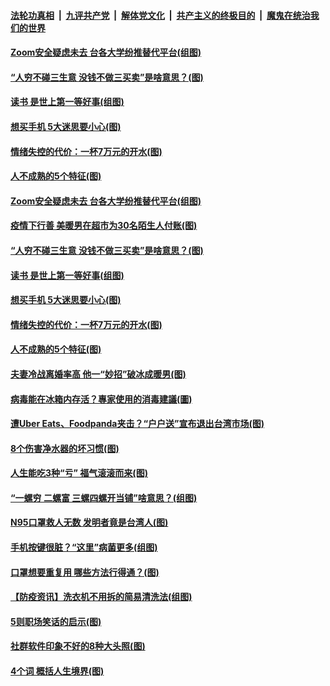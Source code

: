 ####  [法轮功真相](../../../../basic/blob/master/README.md?t=04100201) &nbsp;|&nbsp; [九评共产党](../../../../9ping.md/blob/master/README.md?t=04100201) &nbsp;|&nbsp; [解体党文化](../../../../jtdwh.md/blob/master/README.md?t=04100201)  &nbsp;|&nbsp; [共产主义的终极目的](../../../../gczydzjmd.md/blob/master/README.md?t=04100201) &nbsp;|&nbsp; [魔鬼在统治我们的世界](../../../../mgztzwmdsj.md/blob/master/README.md?t=04100201) 

#### [Zoom安全疑虑未去 台各大学纷推替代平台(组图)](../pages/p8/929178.md?t=04100201) 

#### [“人穷不碰三生意 没钱不做三买卖”是啥意思？(图)](../pages/p8/929087.md?t=04100201) 

#### [读书 是世上第一等好事(组图)](../pages/p8/928997.md?t=04100201) 

#### [想买手机 5大迷思要小心(图)](../pages/p8/929055.md?t=04100201) 

#### [情绪失控的代价：一杯7万元的开水(图)](../pages/p8/929042.md?t=04100201) 

#### [人不成熟的5个特征(图)](../pages/p8/928428.md?t=04100201) 

#### [Zoom安全疑虑未去 台各大学纷推替代平台(组图)](../pages/p8/929178.md?t=04100201) 

#### [疫情下行善 美暖男在超市为30名陌生人付账(图)](../pages/p8/929009.md?t=04100201) 

#### [“人穷不碰三生意 没钱不做三买卖”是啥意思？(图)](../pages/p8/929087.md?t=04100201) 

#### [读书 是世上第一等好事(组图)](../pages/p8/928997.md?t=04100201) 

#### [想买手机 5大迷思要小心(图)](../pages/p8/929055.md?t=04100201) 

#### [情绪失控的代价：一杯7万元的开水(图)](../pages/p8/929042.md?t=04100201) 

#### [人不成熟的5个特征(图)](../pages/p8/928428.md?t=04100201) 

#### [夫妻冷战离婚率高 他一“妙招”破冰成暖男(图)](../pages/p8/928978.md?t=04100201) 

#### [病毒能在冰箱内存活？專家使用的消毒建議(圖)](../pages/p8/928993.md?t=04100201) 

#### [遭Uber Eats、Foodpanda夹击？“户户送”宣布退出台湾市场(图)](../pages/p8/928911.md?t=04100201) 

#### [8个伤害净水器的坏习惯(图)](../pages/p8/928891.md?t=04100201) 

#### [人生能吃3种“亏” 福气滚滚而来(图)](../pages/p8/928887.md?t=04100201) 

#### [“一螺穷 二螺富 三螺四螺开当铺”啥意思？(组图)](../pages/p8/928847.md?t=04100201) 

#### [N95口罩救人无数 发明者竟是台湾人(图)](../pages/p8/928803.md?t=04100201) 

#### [手机按键很脏？“这里”病菌更多(组图)](../pages/p8/928801.md?t=04100201) 

#### [口罩想要重复用 哪些方法行得通？(图)](../pages/p8/928736.md?t=04100201) 

#### [【防疫资讯】洗衣机不用拆的简易清洗法(组图)](../pages/p8/928732.md?t=04100201) 

#### [5则职场笑话的启示(图)](../pages/p8/928416.md?t=04100201) 

#### [社群软件印象不好的8种大头照(图)](../pages/p8/928707.md?t=04100201) 

#### [4个词 概括人生境界(图)](../pages/p8/928422.md?t=04100201) 

